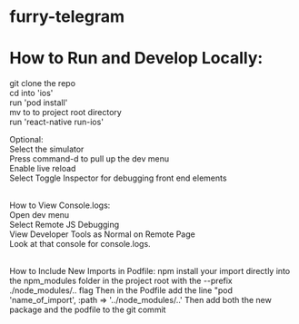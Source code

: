 # furry-telegram


# How to Run and Develop Locally:

git clone the repo   
cd into 'ios'  
run 'pod install'  
mv to to project root directory  
run 'react-native run-ios' 
<br>

Optional:  
Select the simulator    
Press command-d to pull up the dev menu   
Enable live reload   
Select Toggle Inspector for debugging front end elements   
<br>

How to View Console.logs:  
Open dev menu  
Select Remote JS Debugging  
View Developer Tools as Normal on Remote Page  
Look at that console for console.logs.  
<br>

How to Include New Imports in Podfile:
npm install your import directly into the npm_modules folder in the project root with the --prefix ./node_modules/.. flag
Then in the Podfile add the line "pod 'name_of_import', :path => '../node_modules/..'
Then add both the new package and the podfile to the git commit

